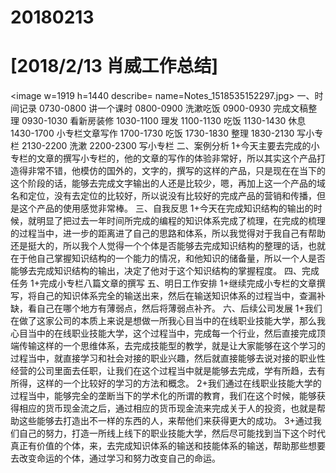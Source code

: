 # 20180213

# [2018/2/13 肖威工作总结]
<image w=1919 h=1440 describe= name=Notes_1518535152297.jpg>
一、时间记录
0730-0800 讲一个课时
0800-0900 洗漱吃饭
0900-0930 完成文稿整理
0930-1030 看新房装修
1030-1100 理发
1100-1130 吃饭
1130-1430 休息
1430-1700 小专栏文章写作
1700-1730 吃饭
1730-1830 整理
1830-2130 写小专栏
2130-2200 洗漱
2200-2300 写小专栏
二、案例分析
1+今天主要去完成的小专栏的文章的撰写小专栏的，他的文章的写作的体验非常好，所以其实这个产品打造得非常不错，他模仿的国外的，文字的，撰写的这样的产品，只是现在在当下的这个阶段的话，能够去完成文字输出的人还是比较少，嗯，再加上这一个产品的域名和定位，没有去定位的比较好，所以说没有比较好的完成产品的营销和传播，但是这个产品的使用感觉非常棒。
三、自我反思
1+今天在完成知识结构的输出的时候，就明显了把过去一年时间所完成的编程的知识体系完成了梳理，在完成的梳理的过程当中，进一步的距离进了自己的思路和体系，所以我觉得对于我自己有帮助还是挺大的，所以我个人觉得一个个体是否能够去完成知识结构的整理的话，也就在于他自己掌握知识结构的一个能力的情况，和他知识的储备量，所以一个人是否能够去完成知识结构的输出，决定了他对于这个知识结构的掌握程度。
四、完成任务
1+完成小专栏八篇文章的撰写
五、明日工作安排
1+继续完成小专栏的文章撰写，将自己的知识体系完全的输送出来，然后在输送知识体系的过程当中，查漏补缺，看自己在哪个地方有薄弱点，然后将薄弱点补齐。
六、后续公司发展
1+我们在做了这家公司的本质上来说是想做一所我心目当中的在线职业技能大学，那么我心目当中的在线职业技能大学，这个过程当中，完成每一个行业，然后直接完成顶端传输这样的一个思维体系，去完成技能型的教学，就是让大家能够在这个学习的过程当中，就直接学习和社会对接的职业兴趣，然后就直接能够去说对接的职业性经营的公司里面去任职，让我们在这个过程当中就是能够去完成，学有所趋，去有所得，这样的一个比较好的学习的方法和概念。
2+我们通过在线职业技能大学的过程当中，能够完全的垄断当下的学术化的所谓的教育，我们在这个时候，能够获得相应的货币现金流之后，通过相应的货币现金流来完成关于人的投资，也就是帮助这些能够去打造出不一样的东西的人，来帮他们来获得更大的成功。
3+通过我们自己的努力，打造一所线上线下的职业技能大学，然后尽可能找到当下这个时代真正有价值的个体，来，去完成知识体系的输送和技能体系的输送，帮助那些想要去改变命运的个体，通过学习和努力改变自己的命运。
